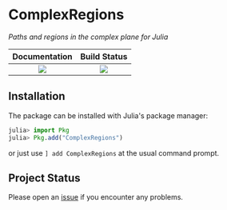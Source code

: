 # ComplexRegions
*Paths and regions in the complex plane for Julia*

**Documentation**           | **Build Status**          |
|:-------------------------:|:----------------------------:|
| [![][docs-stable-img]][docs-stable-url] | [![][travis-img]][travis-url]  |

## Installation

The package can be installed with Julia's package manager:

```julia
julia> import Pkg
julia> Pkg.add("ComplexRegions")
```
or just use ```] add ComplexRegions``` at the usual command prompt.

## Project Status

Please open an [issue][issues-url] if you encounter any problems.

[docs-latest-img]: https://img.shields.io/badge/docs-latest-blue.svg
[docs-latest-url]: https://complexvariables.github.io/ComplexRegions.jl/latest

[docs-stable-img]: https://img.shields.io/badge/docs-stable-blue.svg
[docs-stable-url]: https://complexvariables.github.io/ComplexRegions.jl/stable

[travis-img]: https://travis-ci.com/complexvariables/ComplexRegions.jl.svg?branch=master
[travis-url]: https://travis-ci.com/complexvariables/ComplexRegions.jl

[issues-url]: https://github.com/complexvariables/ComplexRegions.jl/issues
